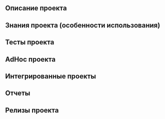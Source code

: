 ## Описание проекта

## Знания проекта (особенности использования)

## Тесты проекта

## AdHoc проекта

## Интегрированные проекты

## Отчеты

## Релизы проекта